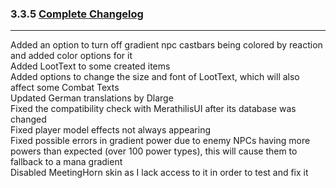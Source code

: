 ### 3.3.5 [Complete Changelog](https://github.com/eltreum0/eltruism/blob/main/Changelog.md)
___
Added an option to turn off gradient npc castbars being colored by reaction and added color options for it\
Added LootText to some created items\
Added options to change the size and font of LootText, which will also affect some Combat Texts\
Updated German translations by Dlarge\
Fixed the compatibility check with MerathilisUI after its database was changed\
Fixed player model effects not always appearing\
Fixed possible errors in gradient power due to enemy NPCs having more powers than expected (over 100 power types), this will cause them to fallback to a mana gradient\
Disabled MeetingHorn skin as I lack access to it in order to test and fix it
